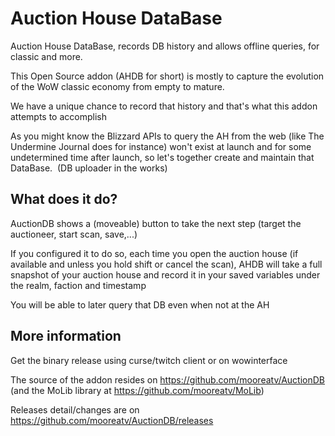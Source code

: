 # Auction House DataBase
Auction House DataBase, records DB history and allows offline queries, for classic and more.

This Open Source addon (AHDB for short) is mostly to capture the evolution of the WoW classic economy from empty to mature.

We have a unique chance to record that history and that's what this addon attempts to accomplish

As you might know the Blizzard APIs to query the AH from the web (like The Undermine Journal does for instance) won't exist at launch and for some undetermined time after launch, so let's together create and maintain that DataBase.  (DB uploader in the works)

## What does it do?

AuctionDB shows a (moveable) button to take the next step (target the auctioneer, start scan, save,...)

If you configured it to do so, each time you open the auction house (if available and unless you hold shift or cancel the scan), AHDB will take a full snapshot of your auction house and record it in your saved variables under the realm, faction and timestamp

You will be able to later query that DB even when not at the AH

## More information

Get the binary release using curse/twitch client or on wowinterface

The source of the addon resides on https://github.com/mooreatv/AuctionDB
(and the MoLib library at https://github.com/mooreatv/MoLib)

Releases detail/changes are on https://github.com/mooreatv/AuctionDB/releases
